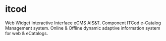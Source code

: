 itcod
=====

Web Widget Interactive Interface eCMS AIS&T. Component ITCod e-Catalog Management system. Online &amp; Offline dynamic adaptive information system for web &amp; eCatalogs. 

